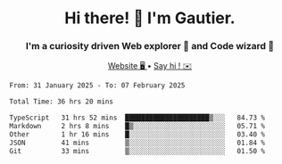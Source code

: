 <h1 align="center">Hi there! 👋 I'm Gautier.</h1>
<h3 align="center">I'm a curiosity driven Web explorer 🚀 and Code wizard 🧙</h3>

<p align="center">
  <a href="https://xisabla.github.io/">Website 🖥️ </a> •
  <a href="mailto:xisabla.dev@gmail.com">Say hi ! ✉️</a>
</p>

<!--START_SECTION:waka-->

```txt
From: 31 January 2025 - To: 07 February 2025

Total Time: 36 hrs 20 mins

TypeScript   31 hrs 52 mins  █████████████████████▒░░░   84.73 %
Markdown     2 hrs 8 mins    █▒░░░░░░░░░░░░░░░░░░░░░░░   05.71 %
Other        1 hr 16 mins    █░░░░░░░░░░░░░░░░░░░░░░░░   03.40 %
JSON         41 mins         ▒░░░░░░░░░░░░░░░░░░░░░░░░   01.84 %
Git          33 mins         ▒░░░░░░░░░░░░░░░░░░░░░░░░   01.50 %
```

<!--END_SECTION:waka-->
